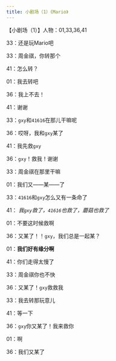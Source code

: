 ```yaml
---
title: 小剧场（1）《Mario》
---
```


【小剧场（1）】人物：01,33,36,41

33：还是玩Mario吧

33：周金祺，你转那个

41：怎么转？

01：我去转吧

36：我上不去！

41：谢谢

33：`gxy`和`41616`在那儿干嘛呢

36：哎呀，我和`gxy`某了

41：我先救`gxy`

36：`gxy`！救我！谢谢

33：周金祺在那里干嘛

01：我们又——某——了

33：`41616`和`gxy`怎么又有一条命了

41： _我`gxy`救了，`41616`也救了，蘑菇也救了_ 

01：不要这时候救啊

36：又某了！！`gxy`，我们总是一起某？

01：**我们好有缘分啊**

41：你们走得太慢了

33：周金祺你也不快

36：又某了！`gxy`救救我

33：我去转那玩意儿

41：等一下

36：`gxy`你又某了！我来救你

01：啊

36：我们又某了
